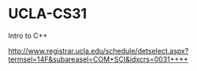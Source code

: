 # UCLA-CS31
Intro to C++

http://www.registrar.ucla.edu/schedule/detselect.aspx?termsel=14F&subareasel=COM+SCI&idxcrs=0031++++
